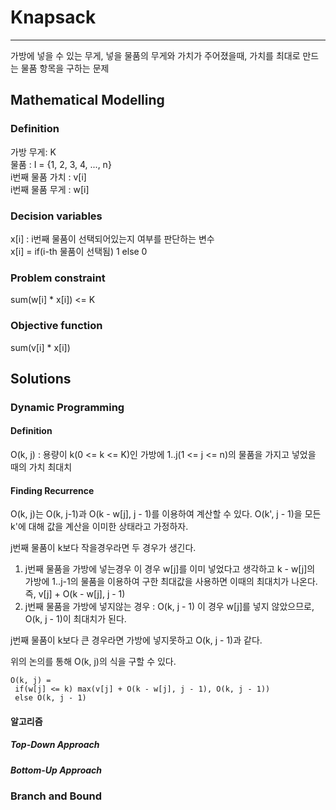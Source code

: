 # Knapsack
----------------

가방에 넣을 수 있는 무게, 넣을 물품의 무게와 가치가 주어졌을때, 가치를 최대로 만드는 물품 항목을 구하는 문제

## Mathematical Modelling

### Definition

가방 무게: K  
물품 :  I = {1, 2, 3, 4, ..., n}  
i번째 물품 가치 : v[i]  
i번째 물품 무게 : w[i]

### Decision variables

x[i] : i번째 물품이 선택되어있는지 여부를 판단하는 변수  
x[i] = if(i-th 물품이 선택됨) 1 else 0

### Problem constraint

sum(w[i] * x[i]) <= K

### Objective function

sum(v[i] * x[i])

## Solutions

### Dynamic Programming

#### Definition

O(k, j) : 용량이 k(0 <= k <= K)인 가방에 1..j(1 <= j <= n)의 물품을 가지고 넣었을 때의 가치 최대치

#### Finding Recurrence
 O(k, j)는 O(k, j-1)과 O(k - w[j], j - 1)를 이용하여 계산할 수 있다. O(k', j - 1)을 모든 k'에 대해 값을 계산을 이미한 상태라고 가정하자.  

 j번째 물품이 k보다 작을경우라면 두 경우가 생긴다.

 1. j번째 물품을 가방에 넣는경우
 이 경우 w[j]를 이미 넣었다고 생각하고 k - w[j]의 가방에 1..j-1의 물품을 이용하여 구한 최대값을 사용하면 이때의 최대치가 나온다.
즉, v[j] + O(k - w[j], j - 1)
 2. j번째 물품을 가방에 넣지않는 경우 : O(k, j - 1)
 이 경우 w[j]를 넣지 않았으므로, O(k, j - 1)이 최대치가 된다.

 j번째 물품이 k보다 큰 경우라면 가방에 넣지못하고 O(k, j - 1)과 같다.

위의 논의를 통해 O(k, j)의 식을 구할 수 있다.

```
O(k, j) =
 if(w[j] <= k) max(v[j] + O(k - w[j], j - 1), O(k, j - 1))
 else O(k, j - 1)
```

#### 알고리즘
##### Top-Down Approach

##### Bottom-Up Approach

### Branch and Bound



